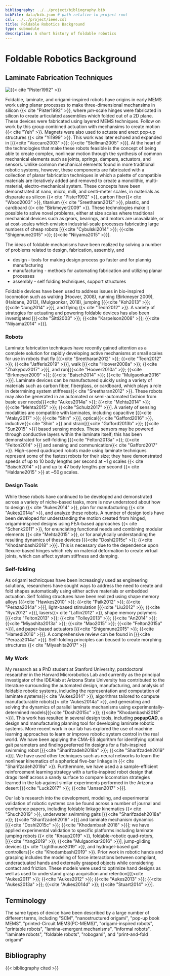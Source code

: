 ```yaml
---
bibliography: ../../project/bibliography.bib
bibFile: data/bib.json # path relative to project root
csl: ../../project/ieee.csl
title: Foldable Robotics Background
type: submodule
description: A short history of foldable robotics
---
```


# Foldable Robotics Background

## Laminate Fabrication Techniques

![{{< cite "Pister1992" >}}](../../figures-external/background/Picture1.png)

Foldable, laminate, and origami-inspired robots have origins in early MEMS work using planar processes to make three-dimensional mechansims in silicon {{< cite "Pister1992" >}}, where $\mu m$-scale hinges were fabricated in silicon to create articulated assemblies which folded out of a 2D plane.  These devices were fabricated using layered MEMS techniques. Follow on work by this group combined actuation with mechansims to create motion {{< cite "Yeh" >}}.  Magnets were also used to actuate and erect pop-up structures {{< cite "Yi1999" >}}. This work was later echoed and expanded in [{{<cite "Vaccaro2003" >}}; {{<cite "Stellman2005" >}}].  At the heart of the technologies that make these robots feasible is the concept of being able to create complex,  nonlinear motion through the synthesis of common mechanical elements such as joints, springs, dampers, actuators, and sensors.  Unlike common mechanical elements found in more traditional robotic systems, however, these components are fabricated with a collection of planar fabrication techniques in which a palette of compatible materials are iteratively added and removed to create a monolithic, multi-material, electro-mechanical system.  These concepts have been demonstrated at nano, micro, milli, and centi-meter scales, in materials as disparate as silicon {{< cite "Pister1992" >}}, carbon fiber{{< cite "Wood2003" >}}, titanium {{< cite "Sreetharan2012" >}}, plastic, and cardboard {{< cite "Birkmeyer2009" >}}.  These technologies make it possible to solve novel problems, either at size scales where traditional mechanical devices such as gears, bearings, and motors are unavailable, or at cost-scales which envision industrial-scale processes fabricating large numbers of cheap robots [{{<cite "Cybulski2014" >}}; {{<cite "Shigemune2015" >}}; {{<cite "Niiyama2015" >}}].

The ideas of foldable mechanisms have been realized by solving a number of problems related to design, fabrication, assembly, and 

* design - tools for making design process go faster and for plannig manufacturing
* manufacturing - methods for automating fabrication and utilizing planar processes
* assembly - self folding techniques, support structures

Foldable devices have been used to address issues in bio-inspired locomotion such as walking (Hoover, 2008), running (Birkmeyer 2009), (Haldane, 2013), (Mulgaonkar, 2018), jumping [{{<cite "Koh2013" >}}; {{<cite "Jung2014" >}}], and flying {{< cite "Teoh2012" >}}.  A variety of strategies for actuating and powering foldable devices has also been investigated [{{<cite "Sitti2003" >}}; {{<cite "Karpelson2008" >}}; {{<cite "Niiyama2014" >}}].

### Robots
Laminate fabrication techniques have recently gained attention as a complete solution for rapidly developing active mechanisms at small scales for use in robots that fly [{{<cite "Sreetharan2012" >}}; {{<cite "Teoh2012" >}}; {{<cite "Jafferis2019" >}}], walk [{{<cite "Hoover2008a" >}}; {{<cite "Zhakypov2017" >}}], and run[{{<cite "Hoover2010a" >}}; {{<cite "Birkmeyer2009" >}}; {{<cite "Baisch2014" >}}; {{<cite "Mulgaonkar2016" >}}]. Laminate devices can be manufactured quickly using a variety of materials such as carbon fiber, fiberglass, or cardboard, which plays a role in determining system stiffness{{< cite "Sreetharan2012" >}}. These robots may also be generated in an automated or semi-automated fashion from basic user needs[{{<cite "Aukes2014a" >}}; {{<cite "Mehta2014" >}}; {{<cite "Mehta2015" >}}; {{<cite "Schulz2017" >}}]. A variety of sensing modalities are compatible with laminates, including capacitive [{{<cite "Atalay2017" >}}; {{<cite "Shin" >}}], optical{{< cite "Gafford2016" >}}, inductive{{< cite "Shin" >}} and strain[{{<cite "Gafford2013b" >}}; {{<cite "Sun2015" >}}] based sensing modes. These sensors may be powered through conductive layers within the laminate itself; this has been demonstrated for self-folding [{{<cite "Felton2013a" >}}; {{<cite "Felton2014" >}}] and sensing and communication{{< cite "Gafford2017" >}}. High-speed quadruped robots made using laminate techniques represent some of the fastest robots for their size; they have demonstrated speeds of up to 10 body lengths per second at \~1 g scales {{< cite "Baisch2014" >}} and up to 47 body lengths per second {{< cite "Haldane2015" >}} at \~50 g scales.

### Design Tools

While these robots have continued to be developed and demonstrated across a variety of niche-based tasks, more is now understood about how to design {{< cite "Aukes2014" >}}, plan for manufacturing {{< cite "Aukes2014a" >}}, and analyze these robots.  A number of design tools have been developed for understanding the motion created from hinged, origami-inspired designs using FEA-based approaches {{< cite "Schenk2011" >}}, for enunciating functional needs and combining modular elements {{< cite "Mehta2015" >}}, or for analytically understanding the resulting dynamics of these devices [{{<cite "Doshi2015c" >}}; {{<cite "Khodambashi2018" >}}].  This is necessary due to the dependence upon flexure-based hinges which rely on material deformation to create virtual joints, which can affect system stiffness and damping.

<!--
| Tool                    | Author  | Link | Citation |
|:------------------------|:--------|:-----|:---------|
| Treemaker               | Lang    |      |          |
| Origamizer              | Tachi   |      |          |
| Rigid Origami Simulator | Tachi   |      |          |
| popupCAD                | Aukes   |      |          |
| ?                       | Mehta   |      |          |
| ?                       | Mueller |      |          |
|                         | Sung    |      |          |
-->

### Self-folding

As origami  technicques have been increasingly used as engineering solutions, researchers have sought ways to address the need to create and fold shapes automatically using either active materials or embedded actuation.  Self folding structures have been realized using shape memory alloys [{{<cite "Hawkes2010" >}}; {{<cite "Paik2012" >}}; {{<cite "Peraza2014a" >}}], light-based stimulation [{{<cite "Liu2012" >}}; {{<cite "Ryu2012" >}}],  lasers{{< cite "Laflin2012" >}}, shape memory polymers [{{<cite "Felton2013" >}}; {{<cite "Tolley2013" >}}; {{<cite "An2014" >}}; {{<cite "Miyashita2013a" >}}; {{<cite "Mao2015" >}}; {{<cite "Felton2015a" >}}], and paper-based actuators [{{<cite "Shigemune2015" >}}; {{<cite "Hamedi2016" >}}].  A comprehensive review can be found in [{{<cite "Peraza2014a" >}}].  Self-folding principles can beused to create morphing structures {{< cite "Miyashita2017" >}}


### My Work

My research as a PhD student at Stanford University, postdoctoral researcher in the Harvard Microrobotics Lab and currently as the principal investigator of the IDEAlab at Arizona State University has contributed to the literature surrounding the automated design, manufacturing, and analysis of foldable robotic systems, including the representation and computation of laminate systems{{< cite "Aukes2014" >}}, algorithms tailored to compute manufacturable robots{{< cite "Aukes2014a" >}}, and generating and solving the dynamics of parallel laminate mechanisms using experimentally-determined models[{{<cite "Doshi2015c" >}}; {{<cite "Khodambashi2018" >}}]. This work has resulted in several design tools, including **popupCAD**, a design and manufacturing planning tool for developing laminate robotic systems. More recent work in our lab has explored the use of machine learning approaches to learn or improve robotic system control in the real world. We have been applying the CMA-ES algorithm for identifying optimal gait parameters and finding preferred fin designs for a fish-inspired swimming robot [{{<cite "Sharifzadeh2018a" >}}; {{<cite "Sharifzadeh2019" >}}]. We have used other techniques such as neural networks to learn the nonlinear kinematics of a spherical five-bar linkage in {{< cite "Sharifzadeh2019a" >}}. Furthermore, we have used a a sample-efficient reinforcement learning strategy with a turtle-inspired robot design that drags itself across a sandy surface to compare locomotion strategies learned in the lab against similar experiments performed in the Arizona desert [{{<cite "Luck2017" >}}; {{<cite "Jansen2017" >}}].

Our lab's research into the development, modeling, and experimental validation of robotic systems can be found across a number of journal and conference papers, including foldable linkage kinematics {{< cite "Shuch2019" >}}, underwater swimming gaits [{{<cite "Sharifzadeh2018a" >}}; {{<cite "Sharifzadeh2019" >}}] and laminate mechanism dynamics [{{<cite "Doshi2015c" >}}; {{<cite "Khodambashi2018" >}}]; we have applied experimental validation to specific platforms including laminate jumping robots {{< cite "Knaup2019" >}}, foldable-robotic quad-rotors, [{{<cite "Yang2019" >}}; {{<cite "Mulgaonkar2016" >}}], jump-gliding devices {{< cite "Lighthouse2019" >}}, and hydrogel-based gait controllers{{< cite "Khodambashi2019" >}}. Prior work in robotic hands and grasping includes the modeling of force interactions between compliant, underactuated hands and externally grasped objects while considering contact and friction. These models were used to optimize hand designs as well as used to understand grasp acquisition and retention[{{<cite "Aukes2011" >}}; {{<cite "Aukes2012" >}}; {{<cite "Aukes2013" >}}; {{<cite "Aukes2013a" >}}; {{<cite "Aukes2014d" >}}; {{<cite "Stuart2014" >}}].

## Terminology

The same types of device have been described by a large number of different terms, including "SCM", "nanostructured origami", "pop-up book MEMS", "printed-Circuit MEMS(PC-MEMS)", "origami-inspired robots", "printable robots", "lamina-emergent mechanisms", "informal robots", "laminate robots", "foldable robots", "robogami", and "print-and-fold origami"


<!--
The table below describes many of the most common terms for foldable mechanisms.

| Term                           | Author       | Citation |
|:-------------------------------|:-------------|:---------|
| Articulated Microrobots        | Pister       |          |
| SCM                            | Fearing      |          |
| Nanostructured origami         | Barbastathis |          |
| "Pop-up book" MEMS             | Wood         |          |
| Printed-Circuit MEMS (PC-MEMS) | Wood         |          |
| origami-inspired robot         | Rus          |          |
| printable robot                | Rus          |          |
| Lamina-emergent mechanisms     | Howell       |          |
| Informal Robots                | Hoberman     |          |
| Laminate robots                | Aukes        |          |
| Foldable robots                | Aukes        |          |
| Robogami                       | Paik         |          |
| print-and-fold origami         | ?            |          |
-->

<!--

## Timeline

*  1992 - 1996

    ![{{< cite "Pister1992" >}}](../../figures-external/background/Picture1.png)


    ![{{< cite "Yeh" >}}](../../figures-external/background/Picture2.png)                   

    ![{{< cite "Reid1998" >}}](../../figures-external/background/Picture4.png)              

### 1998 

 ![{{< cite "Shimada2000" >}}](../../figures-external/background/Picture5.png)           

### 2000 

 ![{{< cite "Fearing2000" >}}](../../figures-external/background/Picture6.png)           

### 2001 

 ![{{< cite "Yan" >}}](../../figures-external/background/Picture7.png)                   

### 2003 

 ![{{< cite "Sahai2003" >}}](../../figures-external/background/Picture8.png)             

 ![{{< cite "Wood2003" >}}](../../figures-external/background/Picture9.png)              

### 2004

  ![{{< cite "Buchner2004" >}}](../../figures-external/background/Picture10.png)   
         
###  2005 

 ![{{< cite "Avadhanula2005" >}}](../../figures-external/background/Picture11.png)      

 ![{{< cite "Wood2005" >}}](../../figures-external/background/Picture12.png)            
 
### 2006 

 ![{{< cite "Sahai2006" >}}](../../figures-external/background/Picture13.png)          
  
### 2008 

 ![{{< cite "Hoover2008" >}}](../../figures-external/background/Picture14.png)          

 ![{{< cite "Wood2008a" >}}](../../figures-external/background/Picture15.png)           

 ![{{< cite "Hoover2008a" >}}](../../figures-external/background/Picture16.png)         

### 2009 

 ![{{< cite "Birkmeyer2009" >}}](../../figures-external/background/Picture17.png)       

### 2010 

 ![{{< cite "Hoover2008a" >}}](../../figures-external/background/Picture20.png)          
 
  ![{{< cite "Hawkes2010" >}}](../../figures-external/background/Picture24.png)    
        
###  2011

 ![{{< cite "Peterson2011" >}}](../../figures-external/background/Picture18.png)        


 ![{{< cite "Peterson2011a" >}}](../../figures-external/background/Picture22.png)       

 ![{{< cite "Hoffman2011" >}}](../../figures-external/background/Picture27.png)    
      
###  2012 

 ![{{< cite "Sreetharan2012" >}}](../../figures-external/background/Picture28.png)      

###  2013 

 ![{{< cite "Koh2013a" >}}](../../figures-external/background/Picture19.png)            

 ![{{< cite "Haldane2013" >}}](../../figures-external/background/Picture21.png)         

 ![{{< cite "Lee2013b" >}}](../../figures-external/background/Picture23.png)            

 ![{{< cite "Lee2013a" >}}](../../figures-external/background/Picture25.png)            

 ![{{< cite "Kohut2013" >}}](../../figures-external/background/Picture26.png)           

 ![{{< cite "Felton2013" >}}](../../figures-external/background/Picture29.png)          

###  2014 

 ![{{< cite "Baisch2014" >}}](../../figures-external/background/Picture30.png)          

![{{< cite "Felton2014" >}}](../../figures-external/background/Picture31.png)          

###  2015

 ![{{< cite "Miyashita2015a" >}}](../../figures-external/background/Picture33.png)      

 ![{{< cite "Firouzeh2015" >}}](../../figures-external/background/Picture36.png)    
 
 {{< cite "Haldane2015" >}}

###  2016 

 ![{{< cite "Mulgaonkar2016" >}}](../../figures-external/background/Picture32.png)      

 ![{{< cite "Wang2016" >}}](../../figures-external/background/Picture38.png)            

### 2017

 ![{{< cite "Overvelde2017" >}}](../../figures-external/background/Picture34.png)       

 ![{{< cite "Karras2017" >}}](../../figures-external/background/Picture35.png)          

 ![{{< cite "Li2017" >}}](../../figures-external/background/Picture37.png)              

 {{< cite "Zhakypov2017" >}}                                                

 ![{{< cite "Schulz2017" >}}](../../figures-external/background/Picture39.png)          

###  2018 

 ![{{< cite "McClintock2018" >}}](../../figures-external/background/milliDelta-6168.jpg)

-->

<!-- Todo Term | Author | Papers | Year of appearance-->



<!--
| Workflow                | Kwon    |
-->

<!--
At this point, a large number of laminate devices has been created, and -- like traditional robotics -- there is a wide range of purposes for these devices.  Many are bio-inspired: flying, crawling, walking, and jumping feature heavily in the capabilities of these robots.  They are often small.  Almost all fit in your hand, and some weigh on the order of tens of grams.

Method Papers
------



Terrestrial
------------

| Robot          | Lab             |
|:---------------|:----------------|
| Roach          | SMA             |
| DynaRoaCH      | Geared DC Motor |
| HAMR I-IV      | SMA             |
| HAMR V         | Piezo           |
| DASH           | Geared DC       |
| Dash with pogo |                 |

Flying
-------
| Robot              | Lab   |
|:-------------------|:------|
| RoboBee            | Wood  |
| Intermittent Flyer | Sahai |
| Flying Monkey      | Koh   |

Bio-inspired
-------

| Robot                 | Lab |
|:----------------------|:----|
| flea                  |     |
| water strider         |     |
| Inchworm              |     |
| Self-folding inchworm |     |

Wheeled
-------
| Robot | Lab |
|:------|:----|
|       |     |

Arms
-----
| Robot | Lab |
|:------|:----|
|       |     |
Hand / Gripper
----------
| Robot    | Lab     |
|:---------|:--------|
| Tweezers | Gafford |

Self-folding
---------
| Robot     | Lab    |
|:----------|:-------|
| ?         | Shuhei |
| ?         | Felton |
| ?         | Tolley |
| SMA-Based | Paik   |

Origami

Tachi

<!--
Origami
* Miura
* Tomohiro Tachi
* Robert Lang
* Eric Demaine
* Rigid Analysis

Design Community
* Deployable Structures

Who's big in this community?

* Kyujin Cho
* Jamie Paik
* Rob Wood
* Ranjana Sahai
* Sam Felton
* Mike Tolley
* Dan Aukes(me)
* Zhi Ern Teoh
* Larry Howell
* Ron Fearing
* Aaron Hoover
* The Team {{< cite "" >}}Dash Robotics
* Cagdas Onal
* Onur Ozcan
* Ben Goldberg
* Neel Doshi
* Sheila Russo
* Tomasso Russo

-->

<!--
-->
## Bibliography

{{< bibliography cited >}}
